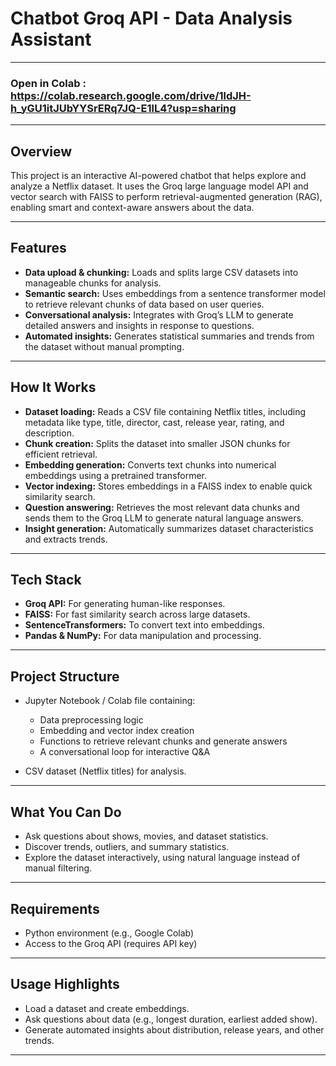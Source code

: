 # Chatbot Groq API - Data Analysis Assistant
---
### Open in Colab : https://colab.research.google.com/drive/1ldJH-h_yGU1itJUbYYSrERq7JQ-E1lL4?usp=sharing
---
## Overview
This project is an interactive AI-powered chatbot that helps explore and analyze a Netflix dataset. It uses the Groq large language model API and vector search with FAISS to perform retrieval-augmented generation (RAG), enabling smart and context-aware answers about the data.

---
## Features
- **Data upload & chunking:** Loads and splits large CSV datasets into manageable chunks for analysis.
- **Semantic search:** Uses embeddings from a sentence transformer model to retrieve relevant chunks of data based on user queries.
- **Conversational analysis:** Integrates with Groq’s LLM to generate detailed answers and insights in response to questions.
- **Automated insights:** Generates statistical summaries and trends from the dataset without manual prompting.
---
## How It Works
- **Dataset loading:** Reads a CSV file containing Netflix titles, including metadata like type, title, director, cast, release year, rating, and description.
- **Chunk creation:** Splits the dataset into smaller JSON chunks for efficient retrieval.
- **Embedding generation:** Converts text chunks into numerical embeddings using a pretrained transformer.
- **Vector indexing:** Stores embeddings in a FAISS index to enable quick similarity search.
- **Question answering:** Retrieves the most relevant data chunks and sends them to the Groq LLM to generate natural language answers.
- **Insight generation:** Automatically summarizes dataset characteristics and extracts trends.
---
## Tech Stack
- **Groq API:** For generating human-like responses.
- **FAISS:** For fast similarity search across large datasets.
- **SentenceTransformers:** To convert text into embeddings.
- **Pandas & NumPy:** For data manipulation and processing.
---
## Project Structure
- Jupyter Notebook / Colab file containing:
  - Data preprocessing logic
  - Embedding and vector index creation
  - Functions to retrieve relevant chunks and generate answers
  - A conversational loop for interactive Q&A

- CSV dataset (Netflix titles) for analysis.
---
## What You Can Do
- Ask questions about shows, movies, and dataset statistics.
- Discover trends, outliers, and summary statistics.
- Explore the dataset interactively, using natural language instead of manual filtering.
---
## Requirements
- Python environment (e.g., Google Colab)
- Access to the Groq API (requires API key)
---
## Usage Highlights
- Load a dataset and create embeddings.
- Ask questions about data (e.g., longest duration, earliest added show).
- Generate automated insights about distribution, release years, and other trends.
---
